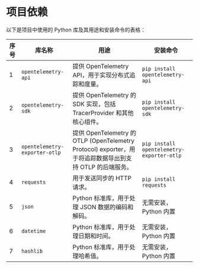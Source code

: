 # 项目依赖

以下是项目中使用的 Python 库及其用途和安装命令的表格：

| 序号 | 库名称                           | 用途                                                                                 | 安装命令                                      |
|----|-------------------------------|------------------------------------------------------------------------------------|-------------------------------------------|
| 1  | `opentelemetry-api`           | 提供 OpenTelemetry API，用于实现分布式追踪和度量。                                                 | `pip install opentelemetry-api`           |
| 2  | `opentelemetry-sdk`           | 提供 OpenTelemetry 的 SDK 实现，包括 TracerProvider 和其他核心组件。                               | `pip install opentelemetry-sdk`           |
| 3  | `opentelemetry-exporter-otlp` | 提供 OpenTelemetry 的 OTLP (OpenTelemetry Protocol) exporter，用于将追踪数据导出到支持 OTLP 的后端服务。 | `pip install opentelemetry-exporter-otlp` |
| 4  | `requests`                    | 用于发送同步的 HTTP 请求。                                                                   | `pip install requests`                    |
| 5  | `json`                        | Python 标准库，用于处理 JSON 数据的编码和解码。                                                     | 无需安装，Python 内置                            |
| 6  | `datetime`                    | Python 标准库，用于处理日期和时间。                                                              | 无需安装，Python 内置                            |
| 7  | `hashlib`                     | Python 标准库，用于处理哈希值。                                                                | 无需安装，Python 内置                            |
